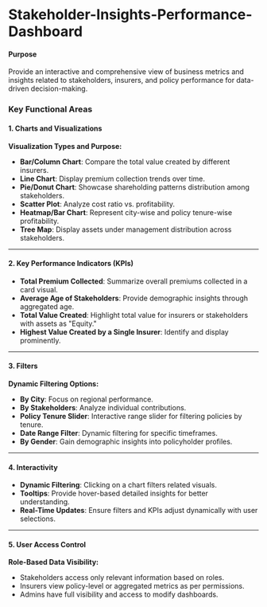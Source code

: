 # Stakeholder-Insights-Performance-Dashboard

#### **Purpose**  
Provide an interactive and comprehensive view of business metrics and insights related to stakeholders, insurers, and policy performance for data-driven decision-making.  

### **Key Functional Areas**  

#### 1. **Charts and Visualizations**  
**Visualization Types and Purpose:**  
- **Bar/Column Chart**: Compare the total value created by different insurers.  
- **Line Chart**: Display premium collection trends over time.  
- **Pie/Donut Chart**: Showcase shareholding patterns distribution among stakeholders.  
- **Scatter Plot**: Analyze cost ratio vs. profitability.  
- **Heatmap/Bar Chart**: Represent city-wise and policy tenure-wise profitability.  
- **Tree Map**: Display assets under management distribution across stakeholders.  

---

#### 2. **Key Performance Indicators (KPIs)**  
- **Total Premium Collected**: Summarize overall premiums collected in a card visual.  
- **Average Age of Stakeholders**: Provide demographic insights through aggregated age.  
- **Total Value Created**: Highlight total value for insurers or stakeholders with assets as "Equity."  
- **Highest Value Created by a Single Insurer**: Identify and display prominently.  

---

#### 3. **Filters**  
**Dynamic Filtering Options:**  
- **By City**: Focus on regional performance.  
- **By Stakeholders**: Analyze individual contributions.  
- **Policy Tenure Slider**: Interactive range slider for filtering policies by tenure.  
- **Date Range Filter**: Dynamic filtering for specific timeframes.  
- **By Gender**: Gain demographic insights into policyholder profiles.  

---

#### 4. **Interactivity**  
- **Dynamic Filtering**: Clicking on a chart filters related visuals.  
- **Tooltips**: Provide hover-based detailed insights for better understanding.  
- **Real-Time Updates**: Ensure filters and KPIs adjust dynamically with user selections.  

---

#### 5. **User Access Control**  
**Role-Based Data Visibility:**  
- Stakeholders access only relevant information based on roles.  
- Insurers view policy-level or aggregated metrics as per permissions.  
- Admins have full visibility and access to modify dashboards.  


